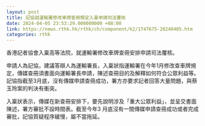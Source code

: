 ```yaml
---
layout: post
title: 記協就運輸署修改車牌查冊規定入稟申請司法覆核
date: 2024-04-05 23:53:29.000000000 +08:00
link: https://news.rthk.hk/rthk/ch/component/k2/1747675-20240405.htm
categories: rthk
---
```


香港記者協會入稟高等法院，就運輸署修改車牌查冊安排申請司法覆核。

申請人為記協，建議答辯人為運輸署長，入稟狀指運輸署在今年1月修改查車牌規定，傳媒查冊須書面向運輸署長申請，陳述查冊目的及解釋如何符合公眾利益等。記協指截至3月底，沒有傳媒申請查冊成功，署方亦要求記者回答大量問題，與蔡玉玲案的判決有衝突。

入稟狀表示，傳媒在新查冊安排下，要先說明涉及「重大公眾利益」，並呈交書面陳述，署方審批不設時間表。截至今年3 月底沒有一間傳媒申請查冊成功或者完成審批，記協質疑程序緩慢，屬不當拖延。

